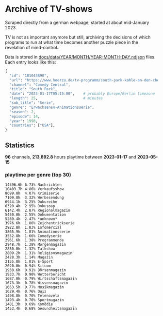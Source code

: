 # Archive of TV-shows

Scraped directly from a german webpage, started at about mid-January 2023.

TV is not as important anymore but still, archiving the decisions of which programs to run at what time
becomes another puzzle piece in the revelation of mind-control.. 

Data is stored in [docs/data/YEAR/MONTH/YEAR-MONTH-DAY.ndjson](docs/data/) files. 
Each entry looks like this:

```python
{
  "id": "181043890", 
  "url": "https://www.hoerzu.de/tv-programm/south-park-kohle-an-den-chefkoch/bid_181043890/", 
  "channel": "Comedy Central", 
  "title": "South Park", 
  "date": "2023-01-17T05:15:00",    # probably Europe/Berlin timezone 
  "length": 25,                     # minutes 
  "sub_title": "Serie", 
  "genre": "Erwachsenen-Animationsserie", 
  "season": 2, 
  "episode": 14, 
  "year": 1998, 
  "countries": ["USA"],
}
```

## Statistics

**96** channels, **213,892.8** hours playtime between **2023-01-17** and **2023-05-15**


### playtime per genre (top 30)

    14396.6h 6.73% Nachrichten
    10403.7h 4.86% Verkaufsshow
    8699.0h  4.07% Krimiserie
    7109.8h  3.32% Werbesendung
    6944.1h  3.25% Dokureihe
    6320.4h  2.95% Dokusoap
    6142.4h  2.87% Regionalmagazin
    5450.0h  2.55% Dokumentation
    5289.4h  2.47% *unknown*
    3976.6h  1.86% Zeichentrickserie
    3922.8h  1.83% Infomercial
    3865.9h  1.81% Animationsserie
    3552.8h  1.66% Comedyserie
    2961.6h  1.38% Programmende
    2948.7h  1.38% Morgenmagazin
    2830.0h  1.32% Talkshow
    2809.2h  1.31% Religionsmagazin
    2428.3h  1.14% Magazin
    2155.8h  1.01% E-Sport
    2020.0h  0.94% Sitcom
    1938.6h  0.91% Börsenmagazin
    1933.7h  0.90% Wetterbericht
    1687.0h  0.79% Wirtschaftsmagazin
    1673.3h  0.78% Wissensmagazin
    1653.5h  0.77% Musikmagazin
    1629.4h  0.76% Quiz
    1498.8h  0.70% Telenovela
    1493.4h  0.70% Sportmagazin
    1481.3h  0.69% Komödie
    1453.4h  0.68% Gesundheitsmagazin
